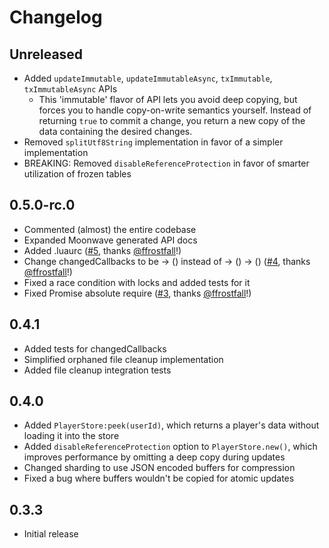 # Changelog

## Unreleased
* Added `updateImmutable`, `updateImmutableAsync`, `txImmutable`, `txImmutableAsync` APIs
  * This 'immutable' flavor of API lets you avoid deep copying, but forces you to handle copy-on-write semantics yourself. Instead of returning `true` to commit a change, you return a new copy of the data containing the desired changes.
* Removed `splitUtf8String` implementation in favor of a simpler implementation
* BREAKING: Removed `disableReferenceProtection` in favor of smarter utilization of frozen tables

## 0.5.0-rc.0
* Commented (almost) the entire codebase
* Expanded Moonwave generated API docs
* Added .luaurc ([#5](https://github.com/paradoxum-games/lyra/issues/5), thanks [@ffrostfall](https://github.com/ffrostfall)!)
* Change changedCallbacks to be -> () instead of -> () -> () ([#4](https://github.com/paradoxum-games/lyra/issues/4), thanks [@ffrostfall](https://github.com/ffrostfall)!)
* Fixed a race condition with locks and added tests for it
* Fixed Promise absolute require ([#3](https://github.com/paradoxum-games/lyra/issues/3), thanks [@ffrostfall](https://github.com/ffrostfall)!)

## 0.4.1
* Added tests for changedCallbacks
* Simplified orphaned file cleanup implementation
* Added file cleanup integration tests

## 0.4.0
* Added `PlayerStore:peek(userId)`, which returns a player's data without loading it into the store
* Added `disableReferenceProtection` option to `PlayerStore.new()`, which improves performance by omitting a deep copy during updates
* Changed sharding to use JSON encoded buffers for compression
* Fixed a bug where buffers wouldn't be copied for atomic updates

## 0.3.3
* Initial release
